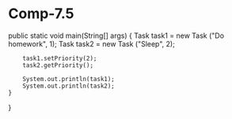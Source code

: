 # Comp-7.5

public static void main(String[] args) {
	Task task1 = new Task ("Do homework", 1);
        Task task2 = new Task ("Sleep", 2);
        
        task1.setPriority(2);
        task2.getPriority();
        
        System.out.println(task1);
        System.out.println(task2);
	}

 }
